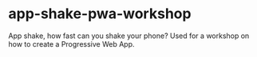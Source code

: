 # app-shake-pwa-workshop
App shake, how fast can you shake your phone? Used for a workshop on how to create a Progressive Web App.
